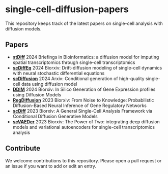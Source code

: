 # single-cell-diffusion-papers
This repository keeps track of the latest papers on single-cell analysis with diffusion models.

## Papers

- [**stDiff**](https://academic.oup.com/bib/article/25/3/bbae171/7646375) 2024 Briefings in Bioinformatics: a diffusion model for imputing spatial transcriptomics through single-cell transcriptomics
- [**scDiffEq**](https://www.biorxiv.org/content/10.1101/2023.12.06.570508v1) 2024 Biorxiv: Drift-diffusion modeling of single-cell dynamics with neural stochastic differential equations
- [**scDiffusion**](https://arxiv.org/abs/2401.03968) 2024 Arxiv: Conditional generation of high-quality single-cell data using diffusion model
- [**DDIM**](https://www.biorxiv.org/content/10.1101/2024.04.10.588825v1) 2024 Biorxiv: In Silico Generation of Gene Expression profiles using Diffusion Models
- [**RegDiffusion**](https://www.biorxiv.org/content/10.1101/2023.11.05.565675v1) 2023 Biorxiv: From Noise to Knowledge: Probabilistic Diffusion-Based Neural Inference of Gene Regulatory Networks
- [**scDiff**](https://www.biorxiv.org/content/10.1101/2023.10.13.562243v1) 2023 Biorxiv: A General Single-Cell Analysis Framework via Conditional Diffusion Generative Models
- [**scVAEDer**](https://www.biorxiv.org/content/10.1101/2023.04.13.536789v1) 2023 Biorxiv: The Power of Two: integrating deep diffusion models and variational autoencoders for single-cell transcriptomics analysis

## Contribute
We welcome contributions to this repository. Please open a pull request or an issue if you want to add or edit an entry.
